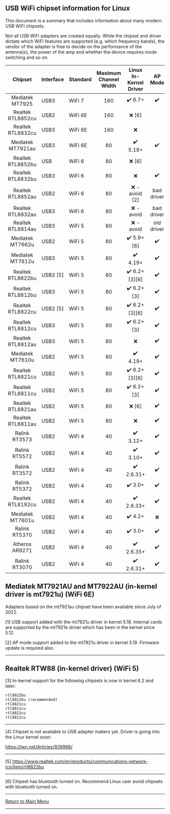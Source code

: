 ## USB WiFi chipset information for Linux

This document is a summary that includes information about many modern USB WiFi chipsets.

Not all USB WiFi adapters are created equally.  While the chipset and driver
dictate which WiFi features are supported (e.g. which frequency bands), the
vendor of the adapter is free to decide on the performance of the antenna(s),
the power of the amp and whether the device requires mode switching and so on.

| Chipset           | Interface | Standard | Maximum<br>Channel<br>Width   | Linux<br>In-Kernel<br>Driver | AP Mode        | Monitor Mode   | Recommended<br>For<br>Linux |
|:------------------:|-----------|----------|:-----:|:----------------------------:|:----------------:|:----------------:|:-----------------:|
Mediatek MT7925   | USB3      | WiFi 7  |  160   |:heavy_check_mark: 6.7+       |:heavy_check_mark:|:heavy_check_mark:| [4] |
Realtek RTL8852cu | USB2      | WiFi 6E  |  160  |:x: [6]                       |                  |                  | No  |
Realtek RTL8832cu | USB3      | WiFi 6E  |  160  |:x:                           |                  |                  | No  |
Mediatek MT7921au | USB3      | WiFi 6E  |   80  |:heavy_check_mark: 5.18+      |:heavy_check_mark:|:heavy_check_mark:| Yes |
Realtek RTL8852bu | USB       | WiFi 6   |   80  |:x: [6]                       |                  |                  | No  |
Realtek RTL8832bu | USB3      | WiFi 6   |   80  |:x:                           |:heavy_check_mark:|:heavy_check_mark:| No  |
Realtek RTL8852au | USB2      | WiFi 6   |   80  |:x: - avoid [2]               | bad driver       | bad driver       | No  |
Realtek RTL8832au | USB3      | WiFi 6   |   80  |:x: - avoid                   | bad driver       | bad driver       | No  |
Realtek RTL8814au | USB3      | WiFi 5   |   80  |:x: - avoid                   | old driver       | old driver       | No  |
Mediatek MT7662u  | USB2      | WiFi 5   |   80  |:heavy_check_mark: 5.9+ [6]   |:heavy_check_mark:|:heavy_check_mark:| No  |
Mediatek MT7612u  | USB3      | WiFi 5   |   80  |:heavy_check_mark: 4.19+      |:heavy_check_mark:|:heavy_check_mark:| Yes |
Realtek RTL8822bu | USB2 [5]  | WiFi 5   |   80  |:heavy_check_mark: 6.2+ [3][6]|:heavy_check_mark:|:heavy_check_mark:| No  |
Realtek RTL8812bu | USB3      | WiFi 5   |   80  |:heavy_check_mark: 6.2+ [3]   |:heavy_check_mark:|:heavy_check_mark:| Yes |
Realtek RTL8822cu | USB2 [5]  | WiFi 5   |   80  |:heavy_check_mark: 6.2+ [3][6]|:heavy_check_mark:|:heavy_check_mark:| No  |
Realtek RTL8812cu | USB3      | WiFi 5   |   80  |:heavy_check_mark: 6.2+ [3]   |:heavy_check_mark:|:heavy_check_mark:| No  |
Realtek RTL8812au | USB3      | WiFi 5   |   80  |:x:                           |:heavy_check_mark:|:heavy_check_mark:| No  |
Mediatek MT7610u  | USB2      | WiFi 5   |   80  |:heavy_check_mark: 4.19+      |:heavy_check_mark:|:heavy_check_mark:| Yes |
Realtek RTL8821cu | USB2      | WiFi 5   |   80  |:heavy_check_mark: 6.2+ [3][6]|:heavy_check_mark:|:heavy_check_mark:| No  |
Realtek RTL8811cu | USB2      | WiFi 5   |   80  |:heavy_check_mark: 6.2+ [3]   |:heavy_check_mark:|:heavy_check_mark:| No  |
Realtek RTL8821au | USB2      | WiFi 5   |   80  |:x: [6]                       |:heavy_check_mark:|:heavy_check_mark:| No  |
Realtek RTL8811au | USB2      | WiFi 5   |   80  |:x:                           |:heavy_check_mark:|:heavy_check_mark:| No  |
Ralink RT3573     | USB2      | WiFi 4   |   40  |:heavy_check_mark: 3.12+      |:heavy_check_mark:|:heavy_check_mark:| Yes |
Ralink RT5572     | USB2      | WiFi 4   |   40  |:heavy_check_mark: 3.10+      |:heavy_check_mark:|:heavy_check_mark:| Yes |
Ralink RT3572     | USB2      | WiFi 4   |   40  |:heavy_check_mark: 2.6.31+    |:heavy_check_mark:|:heavy_check_mark:| Yes |
Ralink RT5372     | USB2      | WiFi 4   |   40  |:heavy_check_mark: 3.0+       |:heavy_check_mark:|:heavy_check_mark:| Yes |
Realtek RTL8192cu | USB2      | WiFi 4   |   40  |:heavy_check_mark: 2.6.33+    |:heavy_check_mark:|:heavy_check_mark:| Yes |
Mediatek MT7601u  | USB2      | WiFi 4   |   40  |:heavy_check_mark: 4.2+       |:x:               | limited          | Yes |
Ralink RT5370     | USB2      | WiFi 4   |   40  |:heavy_check_mark: 3.0+       |:heavy_check_mark:|:heavy_check_mark:| Yes |
Atheros AR9271    | USB2      | WiFi 4   |   40  |:heavy_check_mark: 2.6.35+    |:heavy_check_mark:|:heavy_check_mark:| Yes |
Ralink RT3070     | USB2      | WiFi 4   |   40  |:heavy_check_mark: 2.6.31+    |:heavy_check_mark:|:heavy_check_mark:| Yes |

## Mediatek MT7921AU and MT7922AU (in-kernel driver is mt7921u) (WiFi 6E)

Adapters based on the mt7921au chipset have been available since July of 2022.

[1] USB support added with the mt7921u driver in kernel 5.18. Internal cards are supported by the mt7921e driver which has been in the kernel since 5.12.

[2] AP mode support added to the mt7921u driver in kernel 5.19. Firmware update is required also.

-----

## Realtek RTW88 (in-kernel driver) (WiFi 5)

[3] In-kernel support for the following chipsets is now in kernel 6.2 and later:

```
rtl8822bu
rtl8812bu (recommended)
rtl8821cu
rtl8811cu
rtl8822cu
rtl8812cu
```
 
-----

[4] Chipset is not available to USB adapter makers yet. Driver is going into the Linux kernel soon:

https://lwn.net/Articles/939966/

-----

[5] https://www.realtek.com/en/products/communications-network-ics/item/rtl8822bu

-----

[6] Chipset has bluetooth turned on. Recommend Linux user avoid chipsets with bluetooth turned on.

-----

[Return to Main Menu](https://github.com/morrownr/USB-WiFi)

-----



